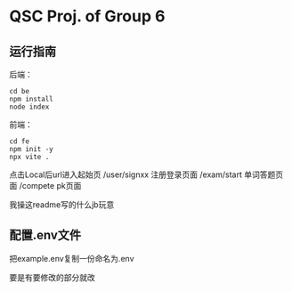 # QSC Proj. of Group 6

## 运行指南
后端：

```
cd be
npm install
node index
```

前端：

```
cd fe
npm init -y
npx vite .
```

点击Local后url进入起始页
/user/signxx 注册登录页面
/exam/start 单词答题页面
/compete pk页面

我操这readme写的什么jb玩意


## 配置.env文件

把example.env复制一份命名为.env

要是有要修改的部分就改